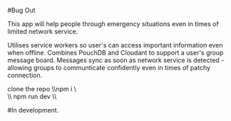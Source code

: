 #Bug Out

This app will help people through emergency situations even in times of limited network service.

  Utilises service workers so user's can access important information even when offline.
  Combines PouchDB and Cloudant to support a user's group message board. Messages sync as soon as network service is detected - allowing groups to communticate confidently even in times of patchy connection. 

clone the repo
\\\npm i \\\
\\\ npm run dev \\\


#In development.

